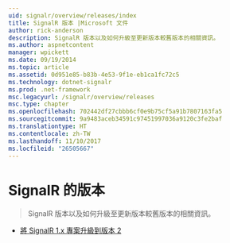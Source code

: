 ```yaml
---
uid: signalr/overview/releases/index
title: SignalR 版本 |Microsoft 文件
author: rick-anderson
description: SignalR 版本以及如何升級至更新版本較舊版本的相關資訊。
ms.author: aspnetcontent
manager: wpickett
ms.date: 09/19/2014
ms.topic: article
ms.assetid: 0d951e85-b83b-4e53-9f1e-eb1ca1fc72c5
ms.technology: dotnet-signalr
ms.prod: .net-framework
msc.legacyurl: /signalr/overview/releases
msc.type: chapter
ms.openlocfilehash: 702442df27cbbb6cf0e9b75cf5a91b7807163fa5
ms.sourcegitcommit: 9a9483aceb34591c97451997036a9120c3fe2baf
ms.translationtype: HT
ms.contentlocale: zh-TW
ms.lasthandoff: 11/10/2017
ms.locfileid: "26505667"
---
```

<a name="signalr-releases"></a>SignalR 的版本
====================
> SignalR 版本以及如何升級至更新版本較舊版本的相關資訊。


- [將 SignalR 1.x 專案升級到版本 2](upgrading-signalr-1x-projects-to-20.md)
